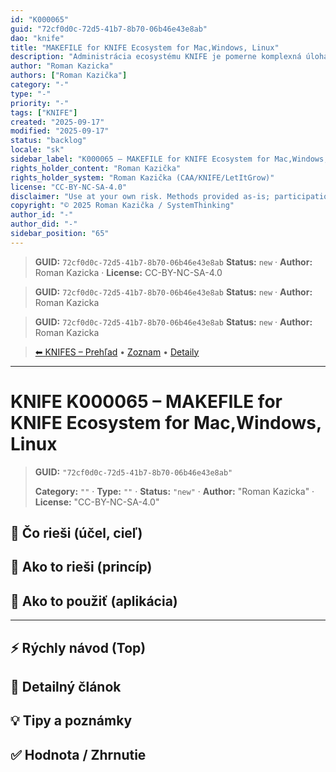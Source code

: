 ```yaml
---
id: "K000065"
guid: "72cf0d0c-72d5-41b7-8b70-06b46e43e8ab"
dao: "knife"
title: "MAKEFILE for KNIFE Ecosystem for Mac,Windows, Linux"
description: "Administrácia ecosystému KNIFE je pomerne komplexná úloha. Framework podporuje MacOS, Windows a Linux. MAKEFIEL umožňuje administráciu z jedného miesta."
author: "Roman Kazicka"
authors: ["Roman Kazička"]
category: "-"
type: "-"
priority: "-"
tags: ["KNIFE"]
created: "2025-09-17"
modified: "2025-09-17"
status: "backlog"
locale: "sk"
sidebar_label: "K000065 – MAKEFILE for KNIFE Ecosystem for Mac,Windows, Linux"
rights_holder_content: "Roman Kazička"
rights_holder_system: "Roman Kazička (CAA/KNIFE/LetItGrow)"
license: "CC-BY-NC-SA-4.0"
disclaimer: "Use at your own risk. Methods provided as-is; participation is voluntary and context-aware."
copyright: "© 2025 Roman Kazička / SystemThinking"
author_id: "-"
author_did: "-"
sidebar_position: "65"
---
```

<!-- body:start -->

<!-- fm-visible: start -->
> **GUID:** `72cf0d0c-72d5-41b7-8b70-06b46e43e8ab`
> **Status:** `new` · **Author:** Roman Kazicka · **License:** CC-BY-NC-SA-4.0
<!-- fm-visible: end -->
<!-- body:start -->

<!-- fm-visible: start -->
> **GUID:** `72cf0d0c-72d5-41b7-8b70-06b46e43e8ab`
> **Status:** `new` · **Author:** Roman Kazicka
<!-- fm-visible: end -->
<!-- body:start -->

<!-- fm-visible: start -->
> **GUID:** `72cf0d0c-72d5-41b7-8b70-06b46e43e8ab`
> **Status:** `new` · **Author:** Roman Kazicka
<!-- fm-visible: end -->
<!-- body:start -->

<!-- nav:knifes -->
> [⬅ KNIFES – Prehľad](../overview.md) • [Zoznam](../KNIFE_Overview_List.md) • [Detaily](../KNIFE_Overview_Details.md)
---
# KNIFE K000065 – MAKEFILE for KNIFE Ecosystem for Mac,Windows, Linux
<!-- fm-visible: start -->

> **GUID:** `"72cf0d0c-72d5-41b7-8b70-06b46e43e8ab"`
>   
> **Category:** `""` · **Type:** `""` · **Status:** `"new"` · **Author:** "Roman Kazicka" · **License:** "CC-BY-NC-SA-4.0"
<!-- fm-visible: end -->


## 🎯 Čo rieši (účel, cieľ)

## 🧩 Ako to rieši (princíp)

## 🧪 Ako to použiť (aplikácia)

---

## ⚡ Rýchly návod (Top)

## 📜 Detailný článok

## 💡 Tipy a poznámky

## ✅ Hodnota / Zhrnutie
